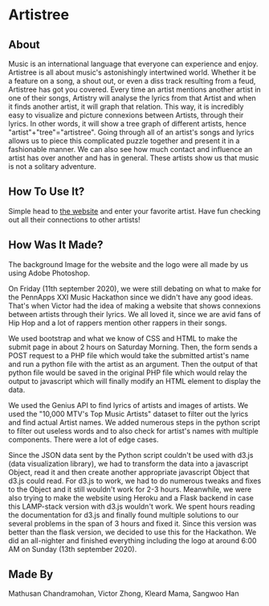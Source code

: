# Artistree

## About
Music is an international language that everyone can experience and enjoy. Artistree is all about music's astonishingly intertwined world. Whether it be a feature on a song, a shout out, or even a diss track resulting from a feud, Artistree has got you covered. Every time an artist mentions another artist in one of their songs, Artistry will analyse the lyrics from that Artist and when it finds another artist, it will graph that relation. This way, it is incredibly easy to visualize and picture connexions between Artists, through their lyrics. In other words, it will show a tree graph of different artists, hence "artist"+"tree"="artistree". Going through all of an artist's songs and lyrics allows us to piece this complicated puzzle together and present it in a fashionable manner. We can also see how much contact and influence an artist has over another and has in general. These artists show us that music is not a solitary adventure.

## How To Use It?
Simple head to [the website](http://mathusan.ca/) and enter your favorite artist. Have fun checking out all their connections to other artists!

## How Was It Made?
The background Image for the website and the logo were all made by us using Adobe Photoshop.

On Friday (11th september 2020), we were still debating on what to make for the PennApps XXI Music Hackathon since we didn't have any good ideas. That's when Victor had the idea of making a website that shows connexions between artists through their lyrics. We all loved it, since we are avid fans of Hip Hop and a lot of rappers mention other rappers in their songs.

We used bootstrap and what we know of CSS and HTML to make the submit page in about 2 hours on Saturday Morning. Then, the form sends a POST request to a PHP file which would take the submitted artist's name and run a python file with the artist as an argument. Then the output of that python file would be saved in the original PHP file which would relay the output to javascript which will finally modify an HTML element to display the data.

We used the Genius API to find lyrics of artists and images of artists. We used the "10,000 MTV's Top Music Artists" dataset to filter out the lyrics and find actual Artist names. We added numerous steps in the python script to filter out useless words and to also check for artist's names with multiple components. There were a lot of edge cases.

Since the JSON data sent by the Python script couldn't be used with d3.js (data visualization library), we had to transform the data into a javascript Object, read it and then create another appropriate javascript Object that d3.js could read. For d3.js to work, we had to do numerous tweaks and fixes to the Object and it still wouldn't work for 2-3 hours. Meanwhile, we were also trying to make the website using Heroku and a Flask backend in case this LAMP-stack version with d3.js wouldn't work. We spent hours reading the documentation for d3.js and finally found multiple solutions to our several problems in the span of 3 hours and fixed it. Since this version was better than the flask version, we decided to use this for the Hackathon. We did an all-nighter and finished everything including the logo at around 6:00 AM on Sunday (13th september 2020).

## Made By
Mathusan Chandramohan, Victor Zhong, Kleard Mama, Sangwoo Han
